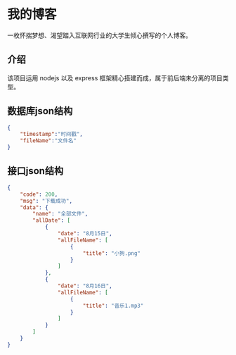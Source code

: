# 我的博客

一枚怀揣梦想、渴望踏入互联网行业的大学生倾心撰写的个人博客。



## 介绍

该项目运用 nodejs 以及 express 框架精心搭建而成，属于前后端未分离的项目类型。



## 数据库json结构

```json
{
    "timestamp":"时间戳",
    "fileName":"文件名" 
}
```

## 接口json结构

```json
{
    "code": 200,
    "msg": "下载成功",
    "data": {
        "name": "全部文件",
        "allDate": [
            {
                "date": "8月15日",
                "allFileName": [
                    {
                        "title": "小狗.png"
                    }
                ]
            },
            {
                "date": "8月16日",
                "allFileName": [
                    {
                        "title": "音乐1.mp3"
                    }
                ]
            }
        ]
    }
}
```


